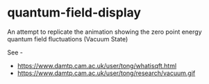 # quantum-field-display

An attempt to replicate the animation showing the zero point energy quantum field fluctuations (Vacuum State)

See -

* https://www.damtp.cam.ac.uk/user/tong/whatisqft.html
* https://www.damtp.cam.ac.uk/user/tong/research/vacuum.gif



